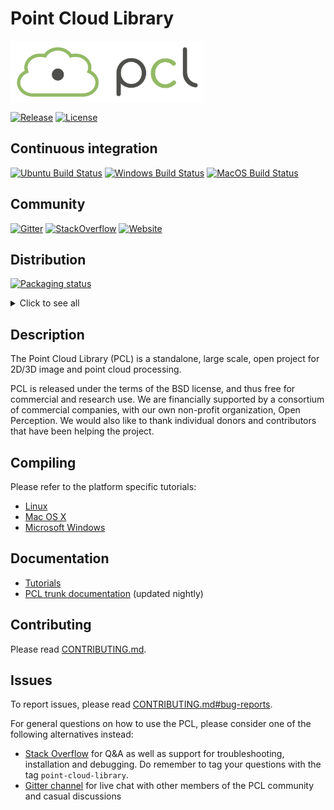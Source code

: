 # Point Cloud Library

<img src="pcl.png" align="center" height="100">

[![Release][release-image]][releases]
[![License][license-image]][license]

[release-image]: https://img.shields.io/badge/release-1.10.0-green.svg?style=flat
[releases]: https://github.com/PointCloudLibrary/pcl/releases

[license-image]: https://img.shields.io/badge/license-BSD-green.svg?style=flat
[license]: https://github.com/PointCloudLibrary/pcl/blob/master/LICENSE.txt

Continuous integration
----------------------

[![Ubuntu Build Status][ci-ubuntu-image]][ci-ubuntu] [![Windows Build Status][ci-windows-image]][ci-windows] [![MacOS Build Status][ci-macos-image]][ci-macos]

[ci-ubuntu]: https://dev.azure.com/PointCloudLibrary/pcl/_build/latest?definitionId=4
[ci-ubuntu-image]: https://img.shields.io/azure-devops/build/PointCloudLibrary/0fc52e87-00b9-420e-acbc-c842c4f2d9cc/4.svg?label=Ubuntu&logo=azure%20pipelines
[ci-windows]: https://dev.azure.com/PointCloudLibrary/pcl/_build/latest?definitionId=3
[ci-windows-image]: https://img.shields.io/azure-devops/build/PointCloudLibrary/0fc52e87-00b9-420e-acbc-c842c4f2d9cc/3.svg?label=Windows&logo=azure%20pipelines
[ci-macos]: https://dev.azure.com/PointCloudLibrary/pcl/_build/latest?definitionId=2
[ci-macos-image]: https://img.shields.io/azure-devops/build/PointCloudLibrary/0fc52e87-00b9-420e-acbc-c842c4f2d9cc/2.svg?label=MacOS&logo=azure%20pipelines

Community
---------
[![Gitter][gitter-image]][gitter-channel]
[![StackOverflow][so-question-count]][stackoverflow]
[![Website][website-status]][website]

[gitter-image]: https://img.shields.io/gitter/room/PointCloudLibrary/pcl.svg?label=community%20chat&logo=gitter&logoColor=%23ED1965
[gitter-channel]: https://gitter.im/PointCloudLibrary/pcl
[website-status]: https://img.shields.io/website/http/www.pointclouds.org.svg?down_color=red&down_message=is%20down&up_color=yellow&up_message=is%20outdated
[website]: http://www.pointclouds.org

[so-question-count]: https://img.shields.io/stackexchange/stackoverflow/t/point-cloud-library.svg?logo=stackoverflow
[stackoverflow]: https://stackoverflow.com/questions/tagged/point-cloud-library

Distribution
---------
[![Packaging status](https://repology.org/badge/tiny-repos/pcl-pointclouds.svg)](https://repology.org/project/pcl-pointclouds/badges)
<details>
<summary>Click to see all</summary>
<p>
<a href="https://repology.org/project/pcl-pointclouds/versions"><img src="https://repology.org/badge/vertical-allrepos/pcl-pointclouds.svg?header=pcl-pointclouds"></a>
</p>
</details>

Description
-----------
The Point Cloud Library (PCL) is a standalone, large scale, open project for 2D/3D image and point cloud processing.

PCL is released under the terms of the BSD license, and thus free for commercial and research use. We are financially supported by a consortium of commercial companies, with our own non-profit organization, Open Perception. We would also like to thank individual donors and contributors that have been helping the project.

Compiling
---------
Please refer to the platform specific tutorials:
 - [Linux](http://www.pointclouds.org/documentation/tutorials/compiling_pcl_posix.php)
 - [Mac OS X](http://www.pointclouds.org/documentation/tutorials/compiling_pcl_macosx.php)
 - [Microsoft Windows](http://www.pointclouds.org/documentation/tutorials/compiling_pcl_windows.php)

Documentation
-------------
- [Tutorials](http://www.pointclouds.org/documentation/tutorials/)
- [PCL trunk documentation](https://pointcloudlibrary.github.io/documentation/) (updated nightly)

Contributing
------------
Please read [CONTRIBUTING.md](https://github.com/PointCloudLibrary/pcl/blob/master/CONTRIBUTING.md).

Issues
------
To report issues, please read [CONTRIBUTING.md#bug-reports](https://github.com/PointCloudLibrary/pcl/blob/master/CONTRIBUTING.md#bug-reports).

For general questions on how to use the PCL, please consider one of the following alternatives instead:
* [Stack Overflow](https://stackoverflow.com/questions/tagged/point-cloud-library)
for Q&A as well as support for troubleshooting, installation and debugging. Do
remember to tag your questions with the tag `point-cloud-library`.
* [Gitter channel](https://gitter.im/PointCloudLibrary/pcl) for live chat with
other members of the PCL community and casual discussions

<!-- 
  * Mailing list: The [PCL Google Group](https://groups.google.com/forum/#!forum/point-cloud-library)
-->

<!-- There's an option of creating our own compatibility tracker

API/ABI Compatibility Report
------
For details about API/ABI changes over the timeline please check PCL's page at [ABI Laboratory](https://abi-laboratory.pro/tracker/timeline/pcl/).
-->
